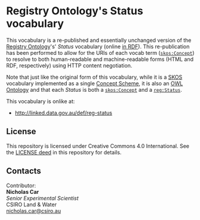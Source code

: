 # Registry Ontology's Status vocabulary
<p>This vocabulary is a re-published and essentially unchanged version of the <a href="http://epimorphics.com/public/vocabulary/Registry.html">Registry Ontology</a>'s' <em>Status</em> vocabulary (online <a href="http://purl.org/linked-data/registry"> in RDF</a>). This re-publication has been performed to allow for the URIs of each vocab term (<code><a href="http://www.w3.org/2008/05/skos#Concept">skos:Concept</a></code>) to resolve to both human-readable and machine-readable forms (HTML and RDF, respectively) using HTTP content negotiation.</p>
<p>Note that just like the original form of this vocabulary, while it is a <a href="https://www.w3.org/2008/05/skos">SKOS</a> vocabulary implemented as a single <a href="http://www.w3.org/2008/05/skos#ConceptScheme">Concept Scheme</a>, it is also an <a href="https://www.w3.org/TR/owl2-overview/">OWL Ontology</a> and that each <em>Status</em> is both a <code><a href="http://www.w3.org/2008/05/skos#Concept">skos:Concept</a></code> and a <code><a href="http://purl.org/linked-data/registry#Status">reg:Status</a></code>.</p>

This vocabulary is onlike at:

* <http://linked.data.gov.au/def/reg-status>

## License
This repository is licensed under Creative Commons 4.0 International. See the [LICENSE deed](LICENSE) in this repository for details.

## Contacts
Contributor:  
**Nicholas Car**  
*Senior Experimental Scientist*  
CSIRO Land & Water  
<nicholas.car@csiro.au>  
